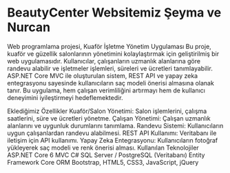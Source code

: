 # BeautyCenter Websitemiz Şeyma ve Nurcan

Web programlama projesi,
Kuaför İşletme Yönetim Uygulaması
Bu proje, kuaför ve güzellik salonlarının yönetimini kolaylaştırmak için geliştirilmiş bir web uygulamasıdır. Kullanıcılar, çalışanların uzmanlık alanlarına göre randevu alabilir ve işletmeler işlemleri, süreleri ve ücretleri tanımlayabilir. ASP.NET Core MVC ile oluşturulan sistem, REST API ve yapay zeka entegrasyonu sayesinde kullanıcıların saç modeli önerisi almasına olanak tanır. Bu uygulama, hem çalışan verimliliğini artırmayı hem de kullanıcı deneyimini iyileştirmeyi hedeflemektedir.

Eklediğimiz Özellikler
Kuaför/Salon Yönetimi: Salon işlemlerini, çalışma saatlerini, süre ve ücretleri yönetme.
Çalışan Yönetimi: Çalışan uzmanlık alanlarını ve uygunluk durumlarını tanımlama.
Randevu Sistemi: Kullanıcıların uygun çalışanlardan randevu alabilmesi.
REST API Kullanımı: Veritabanı ile iletişim için API kullanımı.
Yapay Zeka Entegrasyonu: Kullanıcıların fotoğraf yükleyerek saç modeli ve renk önerisi alması.
Kullanılan Teknolojiler
ASP.NET Core 6 MVC
C#
SQL Server / PostgreSQL (Veritabanı)
Entity Framework Core ORM
Bootstrap, HTML5, CSS3, JavaScript, jQuery
